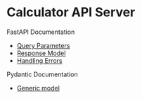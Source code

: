 # Calculator API Server

FastAPI Documentation
- [Query Parameters](https://fastapi.tiangolo.com/tutorial/query-params/)
- [Response Model](https://fastapi.tiangolo.com/tutorial/response-model/)
- [Handling Errors](https://fastapi.tiangolo.com/tutorial/handling-errors/)


Pydantic Documentation
- [Generic model](https://docs.pydantic.dev/latest/concepts/models/#generic-models)